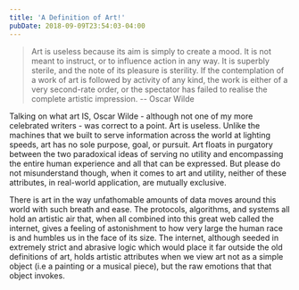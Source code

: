 ```yaml
---
title: 'A Definition of Art!'
pubDate: 2018-09-09T23:54:03-04:00
---
```


> Art is useless because its aim is simply to create a mood. It is not meant to instruct, or to influence action in any way. It is superbly sterile, and the note of its pleasure is sterility. If the contemplation of a work of art is followed by activity of any kind, the work is either of a very second-rate order, or the spectator has failed to realise the complete artistic impression.
> -- Oscar Wilde

Talking on what art IS, Oscar Wilde - although not one of my more celebrated writers - was correct to a point. Art is useless. Unlike the machines that we built to serve information across the world at lighting speeds, art has no sole purpose, goal, or pursuit. Art floats in purgatory between the two paradoxical ideas of serving no utility and encompassing the entire human experience and all that can be expressed. But please do not misunderstand though, when it comes to art and utility, neither of these attributes, in real-world application, are mutually exclusive.

There is art in the way unfathomable amounts of data moves around this world with such breath and ease. The protocols, algorithms, and systems all hold an artistic air that, when all combined into this great web called the internet, gives a feeling of astonishment to how very large the human race is and humbles us in the face of its size. The internet, although seeded in extremely strict and abrasive logic which would place it far outside the old definitions of art, holds artistic attributes when we view art not as a simple object (i.e a painting or a musical piece), but the raw emotions that that object invokes.
